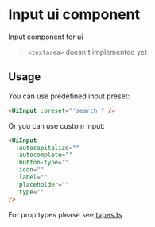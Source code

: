 # Input ui component

Input component for ui

> `<textarea>` doesn't implemented yet

## Usage

You can use predefined input preset:

```html
<UiInput :preset="'search'" />
```

Or you can use custom input:

```html
<UiInput
  :autocapitalize=""
  :autocomplete=""
  :button-type=""
  :icon=""
  :label=""
  :placeholder=""
  :type=""
/>
```

For prop types please see [types.ts](./types.ts)
